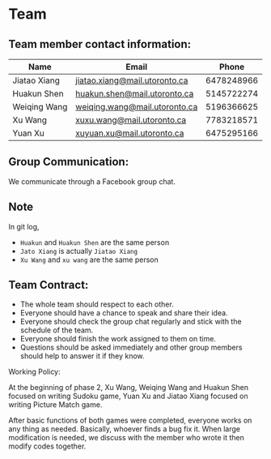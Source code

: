 # Team

## Team member contact information:

| Name         | Email                         | Phone      |
| ------------ | ----------------------------- | ---------- |
| Jiatao Xiang | jiatao.xiang@mail.utoronto.ca | 6478248966 |
| Huakun Shen  | huakun.shen@mail.utoronto.ca  | 5145722274 |
| Weiqing Wang | weiqing.wang@mail.utoronto.ca | 5196366625 |
| Xu Wang      | xuxu.wang@mail.utoronto.ca    | 7783218571 |
| Yuan Xu      | xuyuan.xu@mail.utoronto.ca    | 6475295166 |

## Group Communication:

We communicate through a Facebook group chat.

## Note

In git log,

* ```Huakun``` and ```Huakun Shen``` are the same person
* ```Jato Xiang``` is actually ```Jiatao Xiang```
* ```Xu Wang``` and ```xu wang``` are the same person

## Team Contract:

- The whole team should respect to each other.
- Everyone should have a chance to speak and share their idea.
- Everyone should check the group chat regularly and stick with the schedule of the team.
- Everyone should finish the work assigned to them on time.
- Questions should be asked immediately and other group members should help to answer it if they know.

Working Policy:

At the beginning of phase 2, Xu Wang, Weiqing Wang and Huakun Shen focused on writing Sudoku game, Yuan Xu and Jiatao Xiang focused on writing Picture Match game.

After basic functions of both games were completed, everyone works on any thing as needed. Basically, whoever finds a bug fix it. When large modification is needed, we discuss with the member who wrote it then modify codes together.